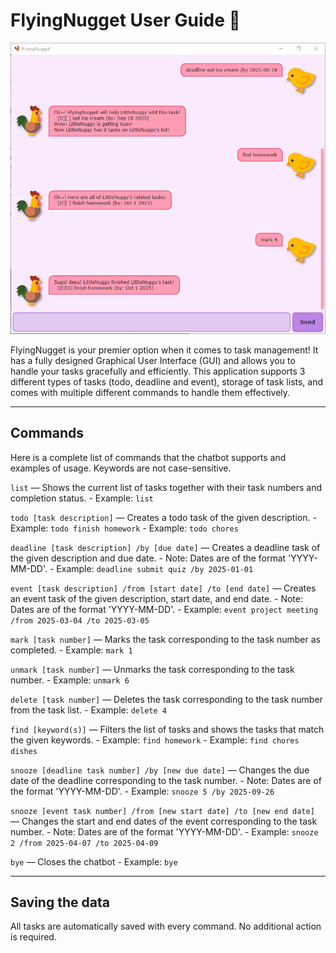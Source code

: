 # FlyingNugget User Guide :chicken:

![product_image](./Ui.png)

FlyingNugget is your premier option when it comes to task management! It has a fully designed Graphical User
Interface (GUI) and allows you to handle your tasks gracefully and efficiently. This application supports 3 different
types of tasks (todo, deadline and event), storage of task lists, and comes with multiple different commands to handle
them effectively.

---
## Commands
Here is a complete list of commands that the chatbot supports and examples of usage. Keywords are not case-sensitive.

`list` — Shows the current list of tasks together with their task numbers and completion status.
    - Example: `list`

`todo [task description]` — Creates a todo task of the given description.
    - Example: `todo finish homework`
    - Example: `todo chores`

`deadline [task description] /by [due date]` — Creates a deadline task of the given description and due date. 
    - Note: Dates are of the format 'YYYY-MM-DD'.
    - Example: `deadline submit quiz /by 2025-01-01`

`event [task description] /from [start date] /to [end date]` — Creates an event task of the given description, start date, and end date.
    - Note: Dates are of the format 'YYYY-MM-DD'.
    - Example: `event project meeting /from 2025-03-04 /to 2025-03-05`

`mark [task number]` —  Marks the task corresponding to the task number as completed.
    - Example: `mark 1`

`unmark [task number]` — Unmarks the task corresponding to the task number.
    - Example: `unmark 6`

`delete [task number]` — Deletes the task corresponding to the task number from the task list.
    - Example: `delete 4`

`find [keyword(s)]` — Filters the list of tasks and shows the tasks that match the given keywords.
    - Example: `find homework`
    - Example: `find chores dishes`

`snooze [deadline task number] /by [new due date]` — Changes the due date of the deadline corresponding to the task number.
    - Note: Dates are of the format 'YYYY-MM-DD'.
    - Example: `snooze 5 /by 2025-09-26`

`snooze [event task number] /from [new start date] /to [new end date]` — Changes the start and end dates of the event corresponding to the task number.
    - Note: Dates are of the format 'YYYY-MM-DD'.
    - Example: `snooze 2 /from 2025-04-07 /to 2025-04-09`

`bye` — Closes the chatbot
    - Example: `bye`

---
## Saving the data
All tasks are automatically saved with every command. No additional action is required.